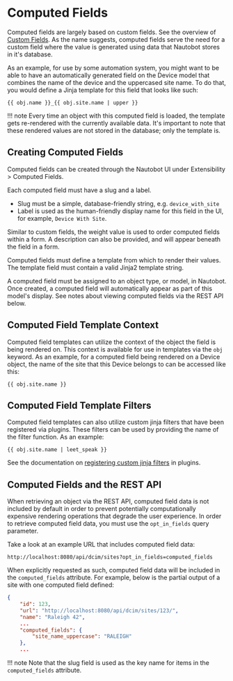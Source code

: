 # Computed Fields

Computed fields are largely based on custom fields. See the overview of [Custom Fields](./custom-fields.md). As the name suggests, computed fields serve the need for a custom field where the value is generated using data that Nautobot stores in it's database.

As an example, for use by some automation system, you might want to be able to have an automatically generated field on the Device model that combines the name of the device and the uppercased site name. To do that, you would define a Jinja template for this field that looks like such:

```jinja2
{{ obj.name }}_{{ obj.site.name | upper }}
```

!!! note
    Every time an object with this computed field is loaded, the template gets re-rendered with the currently available data. It's important to note that these rendered values are not stored in the database; only the template is.

## Creating Computed Fields

Computed fields can be created through the Nautobot UI under Extensibility > Computed Fields.

Each computed field must have a slug and a label.
- Slug must be a simple, database-friendly string, e.g. `device_with_site`
- Label is used as the human-friendly display name for this field in the UI, for example, `Device With Site`.

Similar to custom fields, the weight value is used to order computed fields within a form. A description can also be provided, and will appear beneath the field in a form.

Computed fields must define a template from which to render their values. The template field must contain a valid Jinja2 template string.

A computed field must be assigned to an object type, or model, in Nautobot. Once created, a computed field will automatically appear as part of this model's display. See notes about viewing computed fields via the REST API below.


## Computed Field Template Context

Computed field templates can utilize the context of the object the field is being rendered on. This context is available for use in templates via the `obj` keyword. As an example, for a computed field being rendered on a Device object, the name of the site that this Device belongs to can be accessed like this:

```jinja2
{{ obj.site.name }}
```

## Computed Field Template Filters

Computed field templates can also utilize custom jinja filters that have been registered via plugins. These filters can be used by providing the name of the filter function. As an example:

```jinja2
{{ obj.site.name | leet_speak }}
```

See the documentation on [registering custom jinja filters](../plugins/development.md#including-jinja-filters) in plugins.


## Computed Fields and the REST API

When retrieving an object via the REST API, computed field data is not included by default in order to prevent potentially computationally expensive rendering operations that degrade the user experience. In order to retrieve computed field data, you must use the `opt_in_fields` query parameter.

Take a look at an example URL that includes computed field data:
```
http://localhost:8080/api/dcim/sites?opt_in_fields=computed_fields
```
When explicitly requested as such, computed field data will be included in the `computed_fields` attribute. For example, below is the partial output of a site with one computed field defined:
```json
{
    "id": 123,
    "url": "http://localhost:8080/api/dcim/sites/123/",
    "name": "Raleigh 42",
    ...
    "computed_fields": {
        "site_name_uppercase": "RALEIGH"
    },
    ...
```

!!! note
    Note that the slug field is used as the key name for items in the `computed_fields` attribute.
